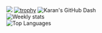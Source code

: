 ![](https://desphter.sirv.com/Images/4008923.png)
[![trophy](https://github-profile-trophy.vercel.app/?username=karan-vk&theme=gruvbox&title=MultiLanguage,Commit,Repositories,Issues)](https://github.com/karan-vk)
![Karan's GitHub Dash](https://github-readme-stats.vercel.app/api?username=karan-vk&theme=highcontrast&show_icons=true&include_all_commits=true&count_private=true) <br />
![Weekly stats](https://github-readme-stats.vercel.app/api/wakatime?username=karanv&theme=highcontrast)
<br />
![Top Languages](https://github-readme-stats.vercel.app/api/top-langs/?username=karan-vk&hide=html,css,java,c&langs_count=9&theme=highcontrast)

